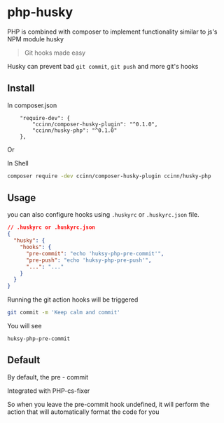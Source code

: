 # php-husky

PHP is combined with composer to implement functionality similar to js's NPM module husky

> Git hooks made easy

Husky can prevent bad `git commit`, `git push` and more git's hooks

## Install

In composer.json

```
    "require-dev": {
        "ccinn/composer-husky-plugin": "^0.1.0",
        "ccinn/husky-php": "^0.1.0"
    },
```

Or

In Shell

```sh
composer require -dev ccinn/composer-husky-plugin ccinn/husky-php
```

## Usage

you can also configure hooks using `.huskyrc` or `.huskyrc.json` file.

```json
// .huskyrc or .huskyrc.json
{
  "husky": {
    "hooks": {
      "pre-commit": "echo 'huksy-php-pre-commit'",
      "pre-push": "echo 'huksy-php-pre-push'",
      "...": "..."
    }
  }
}
```

Running the git action hooks will be triggered

```sh
git commit -m 'Keep calm and commit'
```

You will see

```
huksy-php-pre-commit
```

## Default

By default, the pre - commit

Integrated with PHP-cs-fixer

So when you leave the pre-commit hook undefined, it will perform the action that will automatically format the code for you
